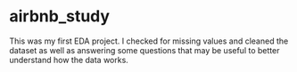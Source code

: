 # airbnb_study
This was my first EDA project.
I checked for missing values and cleaned the dataset as well as answering some questions that may be useful to better understand how the data works.
